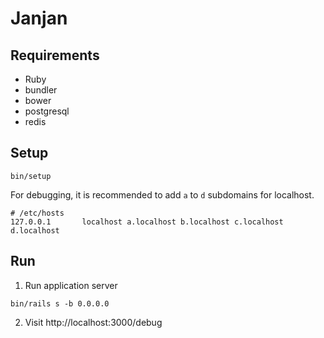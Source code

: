 # Janjan

## Requirements

- Ruby
- bundler
- bower
- postgresql
- redis

## Setup

    bin/setup

  For debugging, it is recommended to add `a` to `d` subdomains for localhost.

    # /etc/hosts
    127.0.0.1       localhost a.localhost b.localhost c.localhost d.localhost

## Run

  1. Run application server

    bin/rails s -b 0.0.0.0

  2. Visit http://localhost:3000/debug
